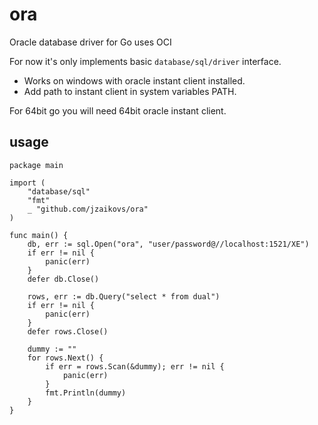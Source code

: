 # ora

Oracle database driver for Go uses OCI

For now it's only implements basic `database/sql/driver` interface.
 
* Works on windows with oracle instant client installed.
* Add path to instant client in system variables PATH.

For 64bit go you will need 64bit oracle instant client.

## usage

```
package main

import (
	"database/sql"
	"fmt"
	_ "github.com/jzaikovs/ora"
)

func main() {
	db, err := sql.Open("ora", "user/password@//localhost:1521/XE")
	if err != nil {
		panic(err)
	}
	defer db.Close()

	rows, err := db.Query("select * from dual")
	if err != nil {
		panic(err)
	}
	defer rows.Close()

	dummy := ""
	for rows.Next() {
		if err = rows.Scan(&dummy); err != nil {
			panic(err)
		}
		fmt.Println(dummy)
	}
}
```


